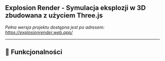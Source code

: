 ## **Explosion Render** - Symulacja eksplozji w 3D zbudowana z użyciem Three.js
*Pełna wersja projektu dostępna jest po adresem: https://explosionrender.web.app/*
***
## **🎯 Funkcjonalności**
